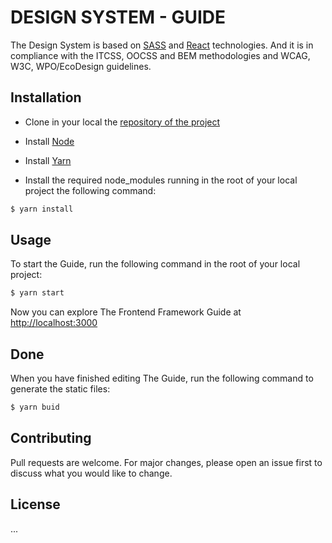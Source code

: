 # DESIGN SYSTEM - GUIDE

The Design System is based on [SASS](https://sass-lang.com/) and [React](https://reactjs.org/) technologies. And it is in compliance with the ITCSS, OOCSS and BEM methodologies and WCAG, W3C, WPO/EcoDesign guidelines.


## Installation

- Clone in your local the [repository of the project](https://github.com/nadya-doit/ds.git)

- Install [Node](https://nodejs.org/en/download/)

- Install [Yarn](https://classic.yarnpkg.com/en/docs/install/#windows-stable/)

- Install the required node_modules running in the root of your local project the following command:

```bash
$ yarn install
```



## Usage

To start the Guide, run the following command in the root of your local project:

```bash
$ yarn start
```

Now you can explore The Frontend Framework Guide at [http://localhost:3000](http://localhost:3000)



## Done

When you have finished editing The Guide, run the following command to generate the static files:

```bash
$ yarn buid
```



## Contributing

Pull requests are welcome. For major changes, please open an issue first to discuss what you would like to change.



## License

...
